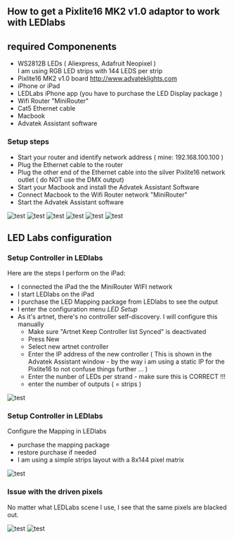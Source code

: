 
## How to get a Pixlite16 MK2 v1.0 adaptor to work with LEDlabs

## required Componenents   
- WS2812B LEDs ( Aliexpress, Adafruit Neopixel )  
  I am using RGB LED strips with 144 LEDS per strip 
- Pixlite16 MK2 v1.0 board http://www.advateklights.com
- iPhone or iPad 
- LEDLabs iPhone app (you have to purchase the LED Display package ) 
- Wifi Router "MiniRouter"  
- Cat5 Ethernet cable 
- Macbook 
- Advatek Assistant software   


### Setup steps 
- Start your router and identify network address ( mine: 192.168.100.100 ) 
- Plug the Ethernet cable to the router 
- Plug the other end of the Ethernet cable into the silver Pixlite16 network outlet ( do NOT use the DMX output) 
- Start your Macbook and install the Advatek Assistant Software 
- Connect Macbook to the Wifi Router network "MiniRouter" 
- Start the Advatek Assistant software 

![test](pics/advatek_conf_1.jpg "Configuraton #1")
![test](pics/advatek_conf_2.jpg "Configuraton #2")
![test](pics/advatek_conf_2A.jpg "Configuraton #2A")
![test](pics/advatek_conf_3.jpg "Configuraton #3")
![test](pics/advatek_conf_4.jpg "Configuraton #4")
![test](pics/advatek_conf_5.jpg "Configuraton #5")


## LED Labs configuration 

### Setup Controller in LEDlabs  
Here are the steps I perform on the iPad:

- I connected the iPad the the MiniRouter WIFI network
- I start LEDlabs on the iPad
- I purchase the LED Mapping package from LEDlabs to see the output 
- I enter the configuration menu *LED Setup*
- As it's artnet, there's no controller self-discovery. I will configure this manually 
  - Make sure "Artnet Keep Controller list Synced" is deactivated 
  - Press New 
  - Select new artnet controller
  - Enter the IP address of the new controller ( This is shown in the Advatek Assistant window - by the way i am using a static IP for the Pixlite16 to not confuse things further ... )  
  - Enter the nunber of LEDs per strand - make sure this is CORRECT !!! 
  - enter the number of outputs ( = strips ) 

![test](pics/ledlabs_1.jpg "Ledlabs Configuraton #1") 


### Setup Controller in LEDlabs   
Configure the Mapping in LEDlabs 

- purchase the mapping package 
- restore purchase if needed 
- I am using a simple strips layout with a 8x144 pixel matrix 

![test](pics/ledlabs_2.jpg "Ledlabs Configuraton #2") 

### Issue with the driven pixels 

No matter what LEDLabs scene I use, I see that the same pixels are blacked out. 

![test](pics/strips_issue.jpg "Ledlabs Issue #1")
![test](pics/strips_issue_2.jpg "Ledlabs Issue #2")

